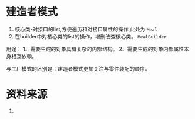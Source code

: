 # 建造者模式

1. 核心类-对接口的list,方便遍历和对接口属性的操作,此处为 `Meal`
2. 在builder中对核心类的list的操作，增删改查核心类。 `MealBuilder`

用途：
1、需要生成的对象具有复杂的内部结构。 
2、需要生成的对象内部属性本身相互依赖。

与工厂模式的区别是：建造者模式更加关注与零件装配的顺序。

# 资料来源
1. 